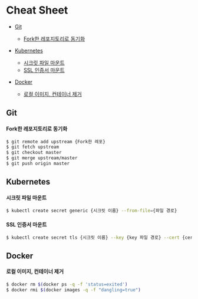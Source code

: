 # Cheat Sheet

* [Git](#Git)
  * [Fork한 레포지토리로 동기화](#Fork한-레포지토리로-동기화)

* [Kubernetes](#Kubernetes)
  * [시크릿 파일 마운트](#시크릿-파일-마운트)
  * [SSL 인증서 마운트](#SSL-인증서-마운트)

* [Docker](#Docker)
  * [로컬 이미지, 컨테이너 제거](#로컬-이미지-컨테이너-제거)

## Git

#### Fork한 레포지토리로 동기화

```bash
$ git remote add upstream {Fork한 레포}
$ git fetch upstream
$ git checkout master
$ git merge upstream/master
$ git push origin master
```

## Kubernetes

#### 시크릿 파일 마운트

```bash
$ kubectl create secret generic {시크릿 이름} --from-file={파일 경로}
```

#### SSL 인증서 마운트

```bash
$ kubectl create secret tls {시크릿 이름} --key {key 파일 경로} --cert {cert 파일 경로}
```

## Docker

#### 로컬 이미지, 컨테이너 제거

```bash
$ docker rm $(docker ps -q -f 'status=exited')
$ docker rmi $(docker images -q -f "dangling=true")
```
